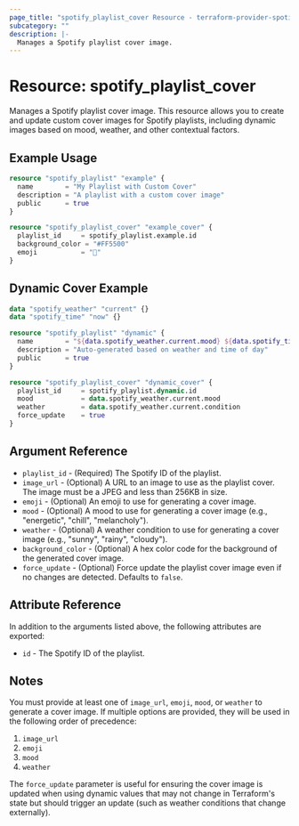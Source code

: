 ```yaml
---
page_title: "spotify_playlist_cover Resource - terraform-provider-spotify"
subcategory: ""
description: |-
  Manages a Spotify playlist cover image.
---
```


# Resource: spotify_playlist_cover

Manages a Spotify playlist cover image. This resource allows you to create and update custom cover images for Spotify playlists, including dynamic images based on mood, weather, and other contextual factors.

## Example Usage

```terraform
resource "spotify_playlist" "example" {
  name        = "My Playlist with Custom Cover"
  description = "A playlist with a custom cover image"
  public      = true
}

resource "spotify_playlist_cover" "example_cover" {
  playlist_id     = spotify_playlist.example.id
  background_color = "#FF5500"
  emoji           = "🎵"
}
```

## Dynamic Cover Example

```terraform
data "spotify_weather" "current" {}
data "spotify_time" "now" {}

resource "spotify_playlist" "dynamic" {
  name        = "${data.spotify_weather.current.mood} ${data.spotify_time.now.time_of_day} Mix"
  description = "Auto-generated based on weather and time of day"
  public      = true
}

resource "spotify_playlist_cover" "dynamic_cover" {
  playlist_id     = spotify_playlist.dynamic.id
  mood            = data.spotify_weather.current.mood
  weather         = data.spotify_weather.current.condition
  force_update    = true
}
```

## Argument Reference

* `playlist_id` - (Required) The Spotify ID of the playlist.
* `image_url` - (Optional) A URL to an image to use as the playlist cover. The image must be a JPEG and less than 256KB in size.
* `emoji` - (Optional) An emoji to use for generating a cover image.
* `mood` - (Optional) A mood to use for generating a cover image (e.g., "energetic", "chill", "melancholy").
* `weather` - (Optional) A weather condition to use for generating a cover image (e.g., "sunny", "rainy", "cloudy").
* `background_color` - (Optional) A hex color code for the background of the generated cover image.
* `force_update` - (Optional) Force update the playlist cover image even if no changes are detected. Defaults to `false`.

## Attribute Reference

In addition to the arguments listed above, the following attributes are exported:

* `id` - The Spotify ID of the playlist.

## Notes

You must provide at least one of `image_url`, `emoji`, `mood`, or `weather` to generate a cover image. If multiple options are provided, they will be used in the following order of precedence:

1. `image_url`
2. `emoji`
3. `mood`
4. `weather`

The `force_update` parameter is useful for ensuring the cover image is updated when using dynamic values that may not change in Terraform's state but should trigger an update (such as weather conditions that change externally).